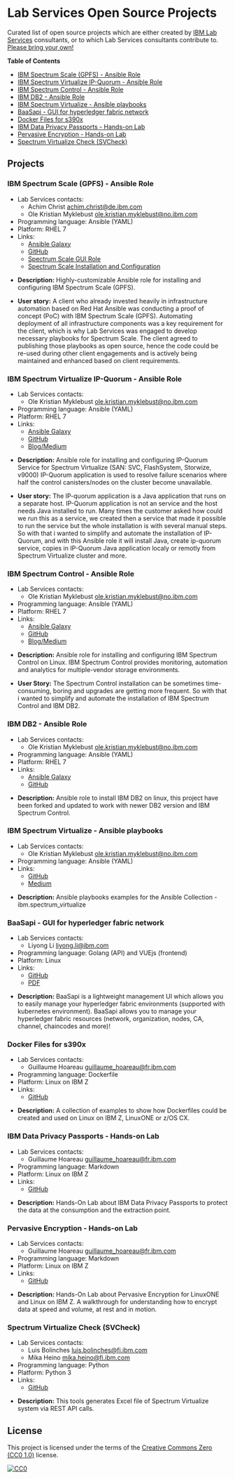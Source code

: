 # Lab Services Open Source Projects

Curated list of open source projects which are either created by [IBM Lab Services](https://www.ibm.com/it-infrastructure/services/lab-services) consultants, or to which Lab Services consultants contribute to. [Please bring your own!](CONTRIBUTING.md)


<!-- START doctoc generated TOC please keep comment here to allow auto update -->
<!-- DON'T EDIT THIS SECTION, INSTEAD RE-RUN doctoc TO UPDATE -->
**Table of Contents**

- [IBM Spectrum Scale (GPFS) - Ansible Role](#ibm-spectrum-scale-gpfs---ansible-role)
- [IBM Spectrum Virtualize IP-Quorum - Ansible Role](#ibm-spectrum-virtualize-ip-quorum---ansible-role)
- [IBM Spectrum Control - Ansible Role](#ibm-spectrum-control---ansible-role)
- [IBM DB2 - Ansible Role](#ibm-db2---ansible-role)
- [IBM Spectrum Virtualize - Ansible playbooks](#ibm-spectrum-virtualize---ansible-playbooks)
- [BaaSapi - GUI for hyperledger fabric network](#baasapi---gui-for-hyperledger-fabric-network)
- [Docker Files for s390x](#docker-files-for-s390x)
- [IBM Data Privacy Passports - Hands-on Lab](#ibm-data-privacy-passports---hands-on-lab)
- [Pervasive Encryption - Hands-on Lab](#pervasive-encryption---hands-on-lab)
- [Spectrum Virtualize Check (SVCheck)](#spectrum-virtualize-check-svcheck)

<!-- END doctoc generated TOC please keep comment here to allow auto update -->


## Projects

### IBM Spectrum Scale (GPFS) - Ansible Role
* Lab Services contacts:
  * Achim Christ <achim.christ@de.ibm.com>
  * Ole Kristian Myklebust <ole.kristian.myklebust@no.ibm.com>
* Programming language: Ansible (YAML)
* Platform: RHEL 7
* Links:
  - [Ansible Galaxy](https://galaxy.ansible.com/acch/spectrum_scale)
  - [GitHub](https://github.com/acch/ansible-scale)
  - [Spectrum Scale GUI Role](https://github.com/acch/ansible-scale-gui)
  - [Spectrum Scale Installation and Configuration](https://github.com/IBM/ibm-spectrum-scale-install-infra)

- **Description:**
  Highly-customizable Ansible role for installing and configuring IBM Spectrum Scale (GPFS).

- **User story:**
  A client who already invested heavily in infrastructure automation based on Red Hat Ansible was conducting  a proof of concept (PoC) with IBM Spectrum Scale (GPFS). Automating deployment of all infrastructure components was a key requirement for the client, which is why Lab Services was engaged to develop necessary playbooks for Spectrum Scale. The client agreed to publishing those playbooks as open source, hence the code could be re-used during other client engagements and is actively being maintained and enhanced based on client requirements.


### IBM Spectrum Virtualize IP-Quorum - Ansible Role
* Lab Services contacts:
  * Ole Kristian Myklebust <ole.kristian.myklebust@no.ibm.com>
* Programming language: Ansible (YAML)
* Platform: RHEL 7
* Links:
  - [Ansible Galaxy](https://galaxy.ansible.com/olemyk/ansible_ipquorum)
  - [GitHub](https://github.com/olemyk/ansible-ipquorum)
  - [Blog/Medium](https://medium.com/@ole.kr.myklebust/automated-ip-quorum-installation-with-ansible-269311b3c23d)

- **Description:**
  Ansible role for installing and configuring IP-Quorum Service for Spectrum Virtualize (SAN: SVC, FlashSystem, Storwize, v9000)
  IP-Quorum application is used to resolve failure scenarios where half the control canisters/nodes on the cluster become unavailable.

- **User story:**
  The IP-quorum application is a Java application that runs on a separate host. IP-Quorum application is not an service and the host needs Java installed to run.
  Many times the customer asked how could we run this as a service, we created then a service that made it possible to run the service but the whole installation is with several manual steps.
  So with that i wanted to simplify and automate the installation of IP-Quorum, and with this Ansible role it will install Java, create ip-quorum service, copies in IP-Quorum Java application localy or remotly from Spectrum Virtualize cluster and more.


### IBM Spectrum Control - Ansible Role
* Lab Services contacts:
  - Ole Kristian Myklebust <ole.kristian.myklebust@no.ibm.com>
* Programming language: Ansible (YAML)
* Platform: RHEL 7
* Links:
  - [Ansible Galaxy](https://galaxy.ansible.com/olemyk/ansible_spectrum_control/)
  - [GitHub](https://github.com/olemyk/ansible-spectrum-control)
  - [Blog/Medium](https://medium.com/@ole.kr.myklebust/automated-ibm-spectrum-control-installation-with-ansible-2593d9e93691)

- **Description:**
  Ansible role for installing and configuring IBM Spectrum Control on Linux.
  IBM Spectrum Control provides monitoring, automation and analytics for multiple-vendor storage environments.

- **User Story:**
  The Spectrum Control installation can be sometimes time-consuming, boring and upgrades are getting more frequent. So with that i wanted to simplify and automate the installation of IBM Spectrum Control and IBM DB2.


### IBM DB2 - Ansible Role
* Lab Services contacts:
  - Ole Kristian Myklebust <ole.kristian.myklebust@no.ibm.com>
* Programming language: Ansible (YAML)
* Platform: RHEL 7
* Links:
  - [Ansible Galaxy](https://galaxy.ansible.com/olemyk/ansible_role_db2/)
  - [GitHub](https://github.com/olemyk/ansible-role-db2)

- **Description:**
  Ansible role to install IBM DB2 on linux, this project have been forked and updated to work with newer DB2 version and IBM Spectrum Control.


### IBM Spectrum Virtualize - Ansible playbooks
* Lab Services contacts:
  - Ole Kristian Myklebust <ole.kristian.myklebust@no.ibm.com>
* Programming language: Ansible (YAML)
* Links:
  - [GitHub](https://github.com/olemyk/ansible-virtualize-playbooks)
  - [Medium](https://medium.com/@ole.kr.myklebust/managing-your-spectrum-virtualize-with-ansible-part-1-6f3ec173948f)
- **Description:**
  Ansible playbooks examples for the Ansible Collection - ibm.spectrum_virtualize


### BaaSapi - GUI for hyperledger fabric network
* Lab Services contacts:
  - Liyong Li <liyong.li@ibm.com>
* Programming language: Golang (API) and VUEjs (frontend)
* Platform: Linux
* Links:
  - [GitHub](https://github.com/liyong-li/baasapi)
  - [PDF](https://github.com/liyong-li/baasapi/blob/master/Blockchain_Platform_Solution_v1.0.pdf)

- **Description:**
  BaaSapi is a lightweight management UI which allows you to easily manage your hyperledger fabric environments (supported with kubernetes environment).
  BaaSapi allows you to manage your hyperledger fabric resources (network, organization, nodes, CA, channel, chaincodes and more)!


### Docker Files for s390x
* Lab Services contacts:
  - Guillaume Hoareau <guillaume_hoareau@fr.ibm.com>
* Programming language: Dockerfile
* Platform: Linux on IBM Z
* Links:
  - [GitHub](https://github.com/linux-on-ibm-z/dockerfile-examples)

- **Description:**
  A collection of examples to show how Dockerfiles could be created and used on Linux on IBM Z, LinuxONE or z/OS CX.


### IBM Data Privacy Passports - Hands-on Lab
* Lab Services contacts:
  - Guillaume Hoareau <guillaume_hoareau@fr.ibm.com>
* Programming language: Markdown
* Platform: Linux on IBM Z
* Links:
  - [GitHub](https://github.com/guikarai/IBMDPP)

- **Description:**
  Hands-On Lab about IBM Data Privacy Passports to protect the data at the consumption and the extraction point.


### Pervasive Encryption - Hands-on Lab
* Lab Services contacts:
  - Guillaume Hoareau <guillaume_hoareau@fr.ibm.com>
* Programming language: Markdown
* Platform: Linux on IBM Z
* Links:
  - [GitHub](https://github.com/guikarai/PE-LinuxONE-1804LTS)

- **Description:**
  Hands-On Lab about Pervasive Encryption for LinuxONE and Linux on IBM Z. A walkthrough for understanding how to encrypt data at speed and volume, at rest and in motion.


### Spectrum Virtualize Check (SVCheck)
* Lab Services contacts:
  - Luis Bolinches <luis.bolinches@fi.ibm.com>
  - Mika Heino <mika.heino@fi.ibm.com>
* Programming language: Python
* Platform: Python 3
* Links:
  - [GitHub](https://github.com/IBM/SVCheck)

- **Description:**
  This tools generates Excel file of Spectrum Virtualize system via REST API calls.


## License

This project is licensed under the terms of the [Creative Commons Zero (CC0 1.0)](LICENSE) license.

[![CC0](https://i.creativecommons.org/p/zero/1.0/88x31.png)](https://creativecommons.org/publicdomain/zero/1.0/)
